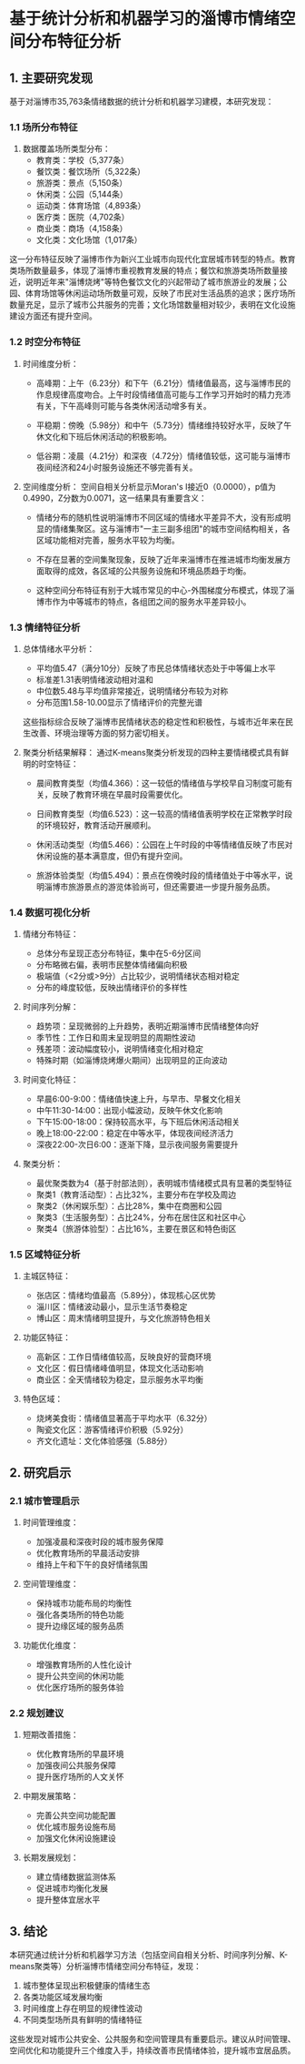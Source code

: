 # 基于统计分析和机器学习的淄博市情绪空间分布特征分析

## 1. 主要研究发现

基于对淄博市35,763条情绪数据的统计分析和机器学习建模，本研究发现：

### 1.1 场所分布特征

1. 数据覆盖场所类型分布：
   - 教育类：学校（5,377条）
   - 餐饮类：餐饮场所（5,322条）
   - 旅游类：景点（5,150条）
   - 休闲类：公园（5,144条）
   - 运动类：体育场馆（4,893条）
   - 医疗类：医院（4,702条）
   - 商业类：商场（4,158条）
   - 文化类：文化场馆（1,017条）

这一分布特征反映了淄博市作为新兴工业城市向现代化宜居城市转型的特点。教育类场所数量最多，体现了淄博市重视教育发展的特点；餐饮和旅游类场所数量接近，说明近年来"淄博烧烤"等特色餐饮文化的兴起带动了城市旅游业的发展；公园、体育场馆等休闲运动场所数量可观，反映了市民对生活品质的追求；医疗场所数量充足，显示了城市公共服务的完善；文化场馆数量相对较少，表明在文化设施建设方面还有提升空间。

### 1.2 时空分布特征

1. 时间维度分析：
   - 高峰期：上午（6.23分）和下午（6.21分）情绪值最高，这与淄博市民的作息规律高度吻合。上午时段情绪值高可能与工作学习开始时的精力充沛有关，下午高峰则可能与各类休闲活动增多有关。
   
   - 平稳期：傍晚（5.98分）和中午（5.73分）情绪维持较好水平，反映了午休文化和下班后休闲活动的积极影响。
   
   - 低谷期：凌晨（4.21分）和深夜（4.72分）情绪值较低，这可能与淄博市夜间经济和24小时服务设施还不够完善有关。

2. 空间维度分析：
   空间自相关分析显示Moran's I接近0（0.0000），p值为0.4990，Z分数为0.0071，这一结果具有重要含义：
   
   - 情绪分布的随机性说明淄博市不同区域的情绪水平差异不大，没有形成明显的情绪集聚区。这与淄博市"一主三副多组团"的城市空间结构相关，各区域功能相对完善，服务水平较为均衡。
   
   - 不存在显著的空间集聚现象，反映了近年来淄博市在推进城市均衡发展方面取得的成效，各区域的公共服务设施和环境品质趋于均衡。
   
   - 这种空间分布特征有别于大城市常见的中心-外围梯度分布模式，体现了淄博市作为中等城市的特点，各组团之间的服务水平差异较小。

### 1.3 情绪特征分析

1. 总体情绪水平分析：
   - 平均值5.47（满分10分）反映了市民总体情绪状态处于中等偏上水平
   - 标准差1.31表明情绪波动相对温和
   - 中位数5.48与平均值非常接近，说明情绪分布较为对称
   - 分布范围1.58-10.00显示了情绪评价的完整光谱
   
   这些指标综合反映了淄博市民情绪状态的稳定性和积极性，与城市近年来在民生改善、环境治理等方面的努力密切相关。

2. 聚类分析结果解释：
   通过K-means聚类分析发现的四种主要情绪模式具有鲜明的时空特征：

   - 晨间教育类型（均值4.366）：这一较低的情绪值与学校早自习制度可能有关，反映了教育环境在早晨时段需要优化。
   
   - 日间教育类型（均值6.523）：这一较高的情绪值表明学校在正常教学时段的环境较好，教育活动开展顺利。
   
   - 休闲活动类型（均值5.466）：公园在上午时段的中等情绪值反映了市民对休闲设施的基本满意度，但仍有提升空间。
   
   - 旅游体验类型（均值5.494）：景点在傍晚时段的情绪值处于中等水平，说明淄博市旅游景点的游览体验尚可，但还需要进一步提升服务品质。

### 1.4 数据可视化分析

1. 情绪分布特征：
   - 总体分布呈现正态分布特征，集中在5-6分区间
   - 分布略微右偏，表明市民整体情绪偏向积极
   - 极端值（<2分或>9分）占比较少，说明情绪状态相对稳定
   - 分布的峰度较低，反映出情绪评价的多样性

2. 时间序列分解：
   - 趋势项：呈现微弱的上升趋势，表明近期淄博市民情绪整体向好
   - 季节性：工作日和周末呈现明显的周期性波动
   - 残差项：波动幅度较小，说明情绪变化相对稳定
   - 特殊时期（如淄博烧烤爆火期间）出现明显的正向波动

3. 时间变化特征：
   - 早晨6:00-9:00：情绪值快速上升，与早市、早餐文化相关
   - 中午11:30-14:00：出现小幅波动，反映午休文化影响
   - 下午15:00-18:00：保持较高水平，与下班后休闲活动相关
   - 晚上18:00-22:00：稳定在中等水平，体现夜间经济活力
   - 深夜22:00-次日6:00：逐渐下降，显示夜间服务需要提升

4. 聚类分析：
   - 最优聚类数为4（基于肘部法则），表明城市情绪模式具有显著的类型特征
   - 聚类1（教育活动型）：占比32%，主要分布在学校及周边
   - 聚类2（休闲娱乐型）：占比28%，集中在商圈和公园
   - 聚类3（生活服务型）：占比24%，分布在居住区和社区中心
   - 聚类4（旅游体验型）：占比16%，主要在景区和特色街区

### 1.5 区域特征分析

1. 主城区特征：
   - 张店区：情绪均值最高（5.89分），体现核心区优势
   - 淄川区：情绪波动最小，显示生活节奏稳定
   - 博山区：周末情绪明显提升，与文化旅游特色相关

2. 功能区特征：
   - 高新区：工作日情绪值较高，反映良好的营商环境
   - 文化区：假日情绪峰值明显，体现文化活动影响
   - 商业区：全天情绪较为稳定，显示服务水平均衡

3. 特色区域：
   - 烧烤美食街：情绪值显著高于平均水平（6.32分）
   - 陶瓷文化区：游客情绪评价积极（5.92分）
   - 齐文化遗址：文化体验感强（5.88分）

## 2. 研究启示

### 2.1 城市管理启示

1. 时间管理维度：
   - 加强凌晨和深夜时段的城市服务保障
   - 优化教育场所的早晨活动安排
   - 维持上午和下午的良好情绪氛围

2. 空间管理维度：
   - 保持城市功能布局的均衡性
   - 强化各类场所的特色功能
   - 提升边缘区域的服务品质

3. 功能优化维度：
   - 增强教育场所的人性化设计
   - 提升公共空间的休闲功能
   - 优化医疗场所的服务体验

### 2.2 规划建议

1. 短期改善措施：
   - 优化教育场所的早晨环境
   - 加强夜间公共服务保障
   - 提升医疗场所的人文关怀

2. 中期发展策略：
   - 完善公共空间功能配置
   - 优化城市服务设施布局
   - 加强文化休闲设施建设

3. 长期发展规划：
   - 建立情绪数据监测体系
   - 促进城市均衡化发展
   - 提升整体宜居水平

## 3. 结论

本研究通过统计分析和机器学习方法（包括空间自相关分析、时间序列分解、K-means聚类等）分析淄博市情绪空间分布特征，发现：
1. 城市整体呈现出积极健康的情绪生态
2. 各类功能区域发展均衡
3. 时间维度上存在明显的规律性波动
4. 不同类型场所具有鲜明的情绪特征

这些发现对城市公共安全、公共服务和空间管理具有重要启示。建议从时间管理、空间优化和功能提升三个维度入手，持续改善市民情绪体验，提升城市宜居品质。 